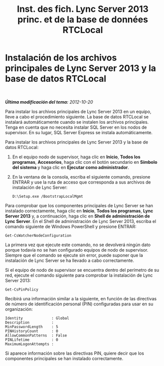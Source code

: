 ﻿---
title: "Inst. des fich. Lync Server 2013 princ. et de la base de données RTCLocal"
TOCTitle: "Inst. des fich. Lync Server 2013 princ. et de la base de données RTCLocal"
ms:assetid: 206f0c1d-40f7-45b6-aa62-88aaef6cf7f6
ms:mtpsurl: https://technet.microsoft.com/es-es/library/JJ204734(v=OCS.15)
ms:contentKeyID: 48274632
ms.date: 01/07/2017
mtps_version: v=OCS.15
ms.translationtype: HT
---

# Instalación de los archivos principales de Lync Server 2013 y la base de datos RTCLocal

 

_**Última modificación del tema:** 2012-10-20_

Para instalar los archivos principales de Lync Server 2013 en un equipo, lleve a cabo el procedimiento siguiente. La base de datos RTCLocal se instalará automáticamente cuando se instalen los archivos principales. Tenga en cuenta que no necesita instalar SQL Server en los nodos de supervisor. En su lugar, SQL Server Express se instala automáticamente.

Para instalar los archivos principales de Lync Server 2013 y la base de datos RTCLocal:

1.  En el equipo nodo de supervisor, haga clic en **Inicio**, **Todos los programas**, **Accesorios**, haga clic con el botón secundario en **Símbolo del sistema** y haga clic en **Ejecutar como administrador**.

2.  En la ventana de la consola, escriba el siguiente comando, presione ENTRAR y use la ruta de acceso que corresponda a sus archivos de instalación de Lync Server:
    
        D:\Setup.exe /BootstrapLocalMgmt

Para comprobar que los componentes principales de Lync Server se han instalado correctamente, haga clic en **Inicio**, **Todos los programas**, **Lync Server 2013** y, a continuación, haga clic en **Shell de administración de Lync Server**. En el Shell de administración de Lync Server 2013, escriba el comando siguiente de Windows PowerShell y presione ENTRAR:

    Get-CsWatcherNodeConfiguration

La primera vez que ejecute este comando, no se devolverá ningún dato porque todavía no se han configurado equipos de nodo de supervisor. Siempre que el comando se ejecute sin error, puede suponer que la instalación de Lync Server se ha llevado a cabo correctamente.

Si el equipo de nodo de supervisor se encuentra dentro del perímetro de su red, ejecute el comando siguiente para comprobar la instalación de Lync Server 2013:

    Get-CsPinPolicy

Recibirá una información similar a la siguiente, en función de las directivas de número de identificación personal (PIN) configuradas para usar en su organización:

    Identity             : Global
    Description          :
    MinPasswordLength    : 5
    PINHistoryCount      : 0
    AllowCommonPatterns  : False
    PINLifetime          : 0
    MaximumLogonAttempts :

Si aparece información sobre las directivas PIN, quiere decir que los componentes principales se han instalado correctamente.

